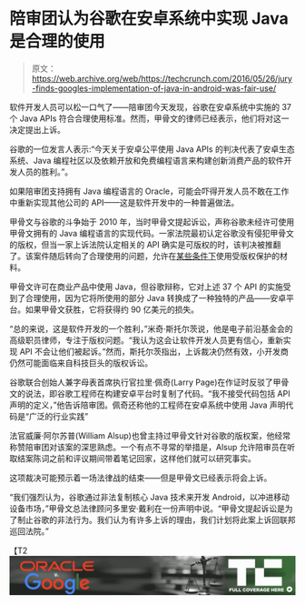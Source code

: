 # 陪审团认为谷歌在安卓系统中实现 Java 是合理的使用

> 原文：<https://web.archive.org/web/https://techcrunch.com/2016/05/26/jury-finds-googles-implementation-of-java-in-android-was-fair-use/>

软件开发人员可以松一口气了——陪审团今天发现，谷歌在安卓系统中实施的 37 个 Java APIs 符合合理使用标准。然而，甲骨文的律师已经表示，他们将对这一决定提出上诉。

谷歌的一位发言人表示:“今天关于安卓公平使用 Java APIs 的判决代表了安卓生态系统、Java 编程社区以及依赖开放和免费编程语言来构建创新消费产品的软件开发人员的胜利。”。

如果陪审团支持拥有 Java 编程语言的 Oracle，可能会吓得开发人员不敢在工作中重新实现其他公司的 API——这是软件开发中的一种普遍做法。

甲骨文与谷歌的斗争始于 2010 年，当时甲骨文提起诉讼，声称谷歌未经许可使用甲骨文拥有的 Java 编程语言的实现代码。一家法院最初认定谷歌没有侵犯甲骨文的版权，但当一家上诉法院认定相关的 API 确实是可版权的时，该判决被推翻了。该案件随后转向了合理使用的问题，允许在[某些条件下](https://web.archive.org/web/20230216100312/http://fairuse.stanford.edu/overview/fair-use/four-factors/)使用受版权保护的材料。

甲骨文许可在商业产品中使用 Java，但谷歌辩称，它对上述 37 个 API 的实施受到了合理使用，因为它将所使用的部分 Java 转换成了一种独特的产品——安卓平台。如果甲骨文获胜，它将获得约 90 亿美元的损失。

“总的来说，这是软件开发的一个胜利，”米奇·斯托尔茨说，他是电子前沿基金会的高级职员律师，专注于版权问题。“我认为这会让软件开发人员更有信心，重新实现 API 不会让他们被起诉。”然而，斯托尔茨指出，上诉裁决仍然有效，小开发商仍然可能面临来自科技巨头的版权诉讼。

谷歌联合创始人兼字母表首席执行官拉里·佩奇(Larry Page)在作证时反驳了甲骨文的说法，即谷歌工程师在构建安卓平台时复制了代码。“我不接受代码包括 API 声明的定义，”他告诉陪审团。佩奇还称他的工程师在安卓系统中使用 Java 声明代码是“广泛的行业实践”

法官威廉·阿尔苏普(William Alsup)也曾主持过甲骨文针对谷歌的版权案，他经常称赞陪审团对该案的深思熟虑。一个有点不寻常的举措是，Alsup 允许陪审员在听取结案陈词之前和评议期间带着笔记回家，这样他们就可以研究事实。

这项裁决可能预示着一场法律战的结束——但是甲骨文已经表示将会上诉。

“我们强烈认为，谷歌通过非法复制核心 Java 技术来开发 Android，以冲进移动设备市场，”甲骨文总法律顾问多里安·戴利在一份声明中说。“甲骨文提起诉讼是为了制止谷歌的非法行为。我们认为有许多上诉的理由，我们计划将此案上诉回联邦巡回法院。”

【T2![](img/2a3cfdf06776fb161564e7a38e25c74e.png)